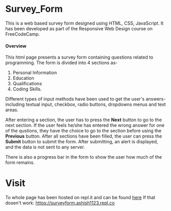 # Survey_Form

This is a web based survey form designed using HTML, CSS, JavaScript.
It has been developed as part of the Responsive Web Design course on FreeCodeCamp.

#### Overview 

This html page presents a survey form containing questions related to programming. 
The form is divided into 4 sections as-
1. Personal Information
2. Education
3. Qualifications
4. Coding Skills.

Different types of input methods have been used to get the user's answers- including textual input, checkbox, radio buttons, dropdowns menus and text areas.

After entering a section, the user has to press the **Next** button to go to the next section. If the user feels he/she has entered the wrong answer for one of the qustions, they have the choice to go to the section before using the **Previous** button.
After all sections have been filled, the user can press the **Submit** button to submit the form. After submitting, an alert is displayed, and the data is not sent to any server. 

There is also a progress bar in the form to show the user how much of the form remains. 

# Visit

To whole page has been hosted on repl.it and can be found [here](https://surveyform.ashish1123.repl.co)
If that dosen't work: https://surveyform.ashish1123.repl.co

